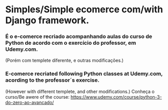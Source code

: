 # Simples/Simple ecomerce com/with Django framework.
### É o e-comerce recriado acompanhando aulas do curso de Python de acordo com o exercício do professor, em Udemy.com.
(Porém com templete diferente, e outras modificações.)

### E-comerce recriated following Python classes at Udemy.com, acording to the professor´s exercise.
(However with different templete, and other modifications.)
Conheça o curso/Be awere of the course: https://www.udemy.com/course/python-3-do-zero-ao-avancado/
